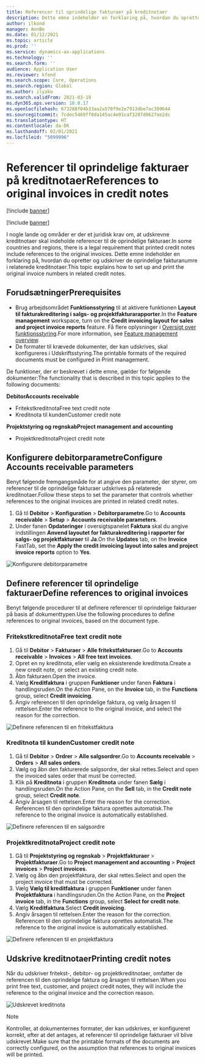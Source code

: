 ```yaml
---
title: Referencer til oprindelige fakturaer på kreditnotaer
description: Dette emne indeholder en forklaring på, hvordan du opretter og udskriver de oprindelige fakturanumre i relaterede kreditnotaer.
author: ilkond
manager: AnnBe
ms.date: 01/12/2021
ms.topic: article
ms.prod: ''
ms.service: dynamics-ax-applications
ms.technology: ''
ms.search.form: ''
audience: Application User
ms.reviewer: kfend
ms.search.scope: Core, Operations
ms.search.region: Global
ms.author: ilyako
ms.search.validFrom: 2021-03-19
ms.dyn365.ops.version: 10.0.17
ms.openlocfilehash: 673288f04b33aa2a578f9e2e7913dbe7ac309644
ms.sourcegitcommit: 7cdec5469ff0da145ac4e01caf3287d0627ae2dc
ms.translationtype: HT
ms.contentlocale: da-DK
ms.lasthandoff: 02/01/2021
ms.locfileid: "5099996"
---
```

# <a name="references-to-original-invoices-in-credit-notes"></a><span data-ttu-id="cf268-103">Referencer til oprindelige fakturaer på kreditnotaer</span><span class="sxs-lookup"><span data-stu-id="cf268-103">References to original invoices in credit notes</span></span>

[!include [banner](../includes/banner.md)]

[!include [banner](../includes/preview-banner.md)]

<span data-ttu-id="cf268-104">I nogle lande og områder er der et juridisk krav om, at udskrevne kreditnotaer skal indeholde referencer til de oprindelige fakturaer.</span><span class="sxs-lookup"><span data-stu-id="cf268-104">In some countries and regions, there is a legal requirement that printed credit notes include references to the original invoices.</span></span> <span data-ttu-id="cf268-105">Dette emne indeholder en forklaring på, hvordan du opretter og udskriver de oprindelige fakturanumre i relaterede kreditnotaer.</span><span class="sxs-lookup"><span data-stu-id="cf268-105">This topic explains how to set up and print the original invoice numbers in related credit notes.</span></span>

## <a name="prerequisites"></a><span data-ttu-id="cf268-106">Forudsætninger</span><span class="sxs-lookup"><span data-stu-id="cf268-106">Prerequisites</span></span>

- <span data-ttu-id="cf268-107">Brug arbejdsområdet **Funktionsstyring** til at aktivere funktionen **Layout til fakturakreditering i salgs- og projektfakturarapporter**.</span><span class="sxs-lookup"><span data-stu-id="cf268-107">In the **Feature management** workspace, turn on the **Credit invoicing layout for sales and project invoice reports** feature.</span></span> <span data-ttu-id="cf268-108">Få flere oplysninger i [Oversigt over funktionsstyring](../../fin-and-ops/get-started/feature-management/feature-management-overview.md).</span><span class="sxs-lookup"><span data-stu-id="cf268-108">For more information, see [Feature management overview](../../fin-and-ops/get-started/feature-management/feature-management-overview.md).</span></span>
- <span data-ttu-id="cf268-109">De formater til krævede dokumenter, der kan udskrives, skal konfigureres i Udskriftsstyring.</span><span class="sxs-lookup"><span data-stu-id="cf268-109">The printable formats of the required documents must be configured in Print management.</span></span>

<span data-ttu-id="cf268-110">De funktioner, der er beskrevet i dette emne, gælder for følgende dokumenter:</span><span class="sxs-lookup"><span data-stu-id="cf268-110">The functionality that is described in this topic applies to the following documents:</span></span>

<span data-ttu-id="cf268-111">**Debitor**</span><span class="sxs-lookup"><span data-stu-id="cf268-111">**Accounts receivable**</span></span>

- <span data-ttu-id="cf268-112">Fritekstkreditnota</span><span class="sxs-lookup"><span data-stu-id="cf268-112">Free text credit note</span></span>
- <span data-ttu-id="cf268-113">Kreditnota til kunden</span><span class="sxs-lookup"><span data-stu-id="cf268-113">Customer credit note</span></span>

<span data-ttu-id="cf268-114">**Projektstyring og regnskab**</span><span class="sxs-lookup"><span data-stu-id="cf268-114">**Project management and accounting**</span></span>

- <span data-ttu-id="cf268-115">Projektkreditnota</span><span class="sxs-lookup"><span data-stu-id="cf268-115">Project credit note</span></span>

## <a name="configure-accounts-receivable-parameters"></a><span data-ttu-id="cf268-116">Konfigurere debitorparametre</span><span class="sxs-lookup"><span data-stu-id="cf268-116">Configure Accounts receivable parameters</span></span>

<span data-ttu-id="cf268-117">Benyt følgende fremgangsmåde for at angive den parameter, der styrer, om referencer til de oprindelige fakturaer udskrives på relaterede kreditnotaer.</span><span class="sxs-lookup"><span data-stu-id="cf268-117">Follow these steps to set the parameter that controls whether references to the original invoices are printed in related credit notes.</span></span>

1. <span data-ttu-id="cf268-118">Gå til **Debitor** \> **Konfiguration** \> **Debitorparametre**.</span><span class="sxs-lookup"><span data-stu-id="cf268-118">Go to **Accounts receivable** \> **Setup** \> **Accounts receivable parameters**.</span></span>
2. <span data-ttu-id="cf268-119">Under fanen **Opdateringer** i oversigtspanelet **Faktura** skal du angive indstillingen **Anvend layoutet for fakturakreditering i rapporter for salgs- og projektfakturaer** til **Ja**.</span><span class="sxs-lookup"><span data-stu-id="cf268-119">On the **Updates** tab, on the **Invoice** FastTab, set the **Apply the credit invoicing layout into sales and project invoice reports** option to **Yes**.</span></span>

![Konfigurere debitorparametre](media/original-invoice-number-in-credit-note.jpg)

## <a name="define-references-to-original-invoices"></a><span data-ttu-id="cf268-121">Definere referencer til oprindelige fakturaer</span><span class="sxs-lookup"><span data-stu-id="cf268-121">Define references to original invoices</span></span>

<span data-ttu-id="cf268-122">Benyt følgende procedurer til at definere referencer til oprindelige fakturaer på basis af dokumenttypen.</span><span class="sxs-lookup"><span data-stu-id="cf268-122">Use the following procedures to define references to original invoices, based on the document type.</span></span>

### <a name="free-text-credit-note"></a><span data-ttu-id="cf268-123">Fritekstkreditnota</span><span class="sxs-lookup"><span data-stu-id="cf268-123">Free text credit note</span></span>

1. <span data-ttu-id="cf268-124">Gå til **Debitor** \> **Fakturaer** \> **Alle fritekstfakturaer**.</span><span class="sxs-lookup"><span data-stu-id="cf268-124">Go to **Accounts receivable** \> **Invoices** \> **All free text invoices**.</span></span>
2. <span data-ttu-id="cf268-125">Opret en ny kreditnota, eller vælg en eksisterende kreditnota.</span><span class="sxs-lookup"><span data-stu-id="cf268-125">Create a new credit note, or select an existing credit note.</span></span>
3. <span data-ttu-id="cf268-126">Åbn fakturaen.</span><span class="sxs-lookup"><span data-stu-id="cf268-126">Open the invoice.</span></span>
4. <span data-ttu-id="cf268-127">Vælg **Kreditfaktura** i gruppen **Funktioner** under fanen **Faktura** i handlingsruden.</span><span class="sxs-lookup"><span data-stu-id="cf268-127">On the Action Pane, on the **Invoice** tab, in the **Functions** group, select **Credit invoicing**.</span></span>
5. <span data-ttu-id="cf268-128">Angiv referencen til den oprindelige faktura, og vælg årsagen til rettelsen.</span><span class="sxs-lookup"><span data-stu-id="cf268-128">Enter the reference to the original invoice, and select the reason for the correction.</span></span>

![Definere referencen til en fritekstfaktura](media/reference-original-invoice-FTI.jpg)

### <a name="customer-credit-note"></a><span data-ttu-id="cf268-130">Kreditnota til kunden</span><span class="sxs-lookup"><span data-stu-id="cf268-130">Customer credit note</span></span>

1. <span data-ttu-id="cf268-131">Gå til **Debitor** \> **Ordrer** \> **Alle salgsordrer**.</span><span class="sxs-lookup"><span data-stu-id="cf268-131">Go to **Accounts receivable** \> **Orders** \> **All sales orders**.</span></span>
2. <span data-ttu-id="cf268-132">Vælg og åbn den fakturerede salgsordre, der skal rettes.</span><span class="sxs-lookup"><span data-stu-id="cf268-132">Select and open the invoiced sales order that must be corrected.</span></span>
3. <span data-ttu-id="cf268-133">Klik på **Kreditnota** i gruppen **Kreditnota** under fanen **Sælg** i handlingsruden.</span><span class="sxs-lookup"><span data-stu-id="cf268-133">On the Action Pane, on the **Sell** tab, in the **Credit note** group, select **Credit note**.</span></span>
4. <span data-ttu-id="cf268-134">Angiv årsagen til rettelsen.</span><span class="sxs-lookup"><span data-stu-id="cf268-134">Enter the reason for the correction.</span></span> <span data-ttu-id="cf268-135">Referencen til den oprindelige faktura oprettes automatisk.</span><span class="sxs-lookup"><span data-stu-id="cf268-135">The reference to the original invoice is automatically established.</span></span>

![Definere referencen til en salgsordre](media/reference-original-invoice-SO.jpg)

### <a name="project-credit-note"></a><span data-ttu-id="cf268-137">Projektkreditnota</span><span class="sxs-lookup"><span data-stu-id="cf268-137">Project credit note</span></span>

1. <span data-ttu-id="cf268-138">Gå til **Projektstyring og regnskab** \> **Projektfakturaer** \> **Projektfakturaer**.</span><span class="sxs-lookup"><span data-stu-id="cf268-138">Go to **Project management and accounting** \> **Project invoices** \> **Project invoices**.</span></span>
2. <span data-ttu-id="cf268-139">Vælg og åbn den projektfaktura, der skal rettes.</span><span class="sxs-lookup"><span data-stu-id="cf268-139">Select and open the project invoice that must be corrected.</span></span>
3. <span data-ttu-id="cf268-140">Vælg **Vælg til kreditfaktura** i gruppen **Funktioner** under fanen **Projektfaktura** i handlingsruden.</span><span class="sxs-lookup"><span data-stu-id="cf268-140">On the Action Pane, on the **Project invoice** tab, in the **Functions** group, select **Select for credit note**.</span></span>
4. <span data-ttu-id="cf268-141">Vælg **Kreditfaktura**.</span><span class="sxs-lookup"><span data-stu-id="cf268-141">Select **Credit invoicing**.</span></span>
5. <span data-ttu-id="cf268-142">Angiv årsagen til rettelsen.</span><span class="sxs-lookup"><span data-stu-id="cf268-142">Enter the reason for the correction.</span></span> <span data-ttu-id="cf268-143">Referencen til den oprindelige faktura oprettes automatisk.</span><span class="sxs-lookup"><span data-stu-id="cf268-143">The reference to the original invoice is automatically established.</span></span>

![Definere referencen til en projektfaktura](media/reference-original-invoice-project.jpg)

## <a name="printing-credit-notes"></a><span data-ttu-id="cf268-145">Udskrive kreditnotaer</span><span class="sxs-lookup"><span data-stu-id="cf268-145">Printing credit notes</span></span>

<span data-ttu-id="cf268-146">Når du udskriver fritekst-, debitor- og projektkreditnotaer, omfatter de referencen til den oprindelige faktura og årsagen til rettelsen.</span><span class="sxs-lookup"><span data-stu-id="cf268-146">When you print free text, customer, and project credit notes, they will include the reference to the original invoice and the correction reason.</span></span>

![Udskrevet kreditnota](media/credit-note-FTI.jpg)

> [!NOTE]
> <span data-ttu-id="cf268-148">Kontroller, at dokumenternes formater, der kan udskrives, er konfigureret korrekt, efter at det antages, at referencer til oprindelige fakturaer vil blive udskrevet.</span><span class="sxs-lookup"><span data-stu-id="cf268-148">Make sure that the printable formats of the documents are correctly configured, on the assumption that references to original invoices will be printed.</span></span>
